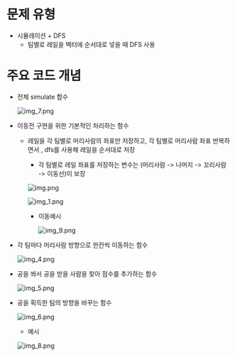# 문제 유형
- 시뮬레이션 + DFS
    - 팀별로 레일을 벡터에 순서대로 넣을 때 DFS 사용

# 주요 코드 개념
- 전체 simulate 함수
  
  ![img_7.png](../../이미지/꼬리잡기놀이_7.png)

- 이동전 구현을 위한 기본적인 처리하는 함수
  - 레일을 각 팀별로 머리사람의 좌표만 저장하고, 각 팀별로 머리사람 좌표 반복하면서 , dfs를 사용해 레일을 순서대로 저장 
    - 각 팀별로 레일 좌표를 저장하는 변수는 (머리사람 -> 나머지 -> 꼬리사람 -> 이동선)이 보장
  
    ![img.png](../../이미지/꼬리잡기놀이_1.png)

    ![img_1.png](../../이미지/꼬리잡기놀이_2.png)

    - 이동예시
    
      ![img_9.png](../../이미지/꼬리잡기놀이_9.png)

- 각 팀마다 머리사람 방향으로 한칸씩 이동하는 함수

  ![img_4.png](../../이미지/꼬리잡기놀이_4.png)

- 공을 쏴서 공을 받을 사람을 찾아 점수를 추가하는 함수

  ![img_5.png](../../이미지/꼬리잡기놀이_5.png)

- 공을 획득한 팀의 방향을 바꾸는 함수

  ![img_6.png](../../이미지/꼬리잡기놀이_6.png)

  - 예시
    
   ![img_8.png](../../이미지/꼬리잡기놀이_8.png)